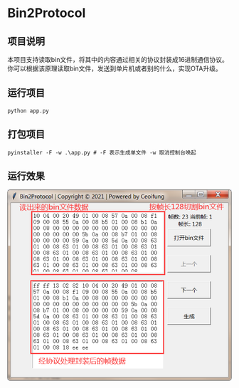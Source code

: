 # Bin2Protocol

## 项目说明
本项目支持读取bin文件，将其中的内容通过相关的协议封装成16进制通信协议。你可以根据该原理读取bin文件，发送到单片机或者别的什么，实现OTA升级。

## 运行项目
```shell
python app.py
```
## 打包项目
```shell
pyinstaller -F -w .\app.py # -F 表示生成单文件 -w 取消控制台唤起
```

## 运行效果
<img src="./image/app.png"></img>